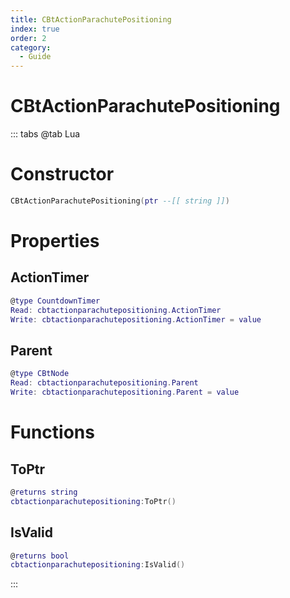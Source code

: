 ```yaml
---
title: CBtActionParachutePositioning
index: true
order: 2
category:
  - Guide
---
```


# CBtActionParachutePositioning

::: tabs
@tab Lua
# Constructor
```lua
CBtActionParachutePositioning(ptr --[[ string ]])
```
# Properties
## ActionTimer 
```lua
@type CountdownTimer
Read: cbtactionparachutepositioning.ActionTimer
Write: cbtactionparachutepositioning.ActionTimer = value
```
## Parent 
```lua
@type CBtNode
Read: cbtactionparachutepositioning.Parent
Write: cbtactionparachutepositioning.Parent = value
```
# Functions
## ToPtr
```lua
@returns string
cbtactionparachutepositioning:ToPtr()
```
## IsValid
```lua
@returns bool
cbtactionparachutepositioning:IsValid()
```

:::